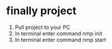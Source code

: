 # finally project
1. Pull project to your PC
2. In terminal enter command nmp init
3. In terminal enter command nmp start
